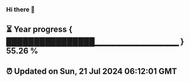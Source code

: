 ### Hi there 👋
⏳ Year progress { ████████████████▁▁▁▁▁▁▁▁▁▁▁▁▁▁ } 55.26 %
---
⏰ Updated on Sun, 21 Jul 2024 06:12:01 GMT
---
